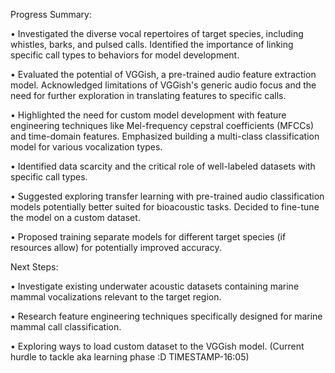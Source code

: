 Progress Summary:


•	Investigated the diverse vocal repertoires of target species, including whistles, barks, and pulsed calls. Identified the importance of linking specific call types to behaviors for model development.

•	Evaluated the potential of VGGish, a pre-trained audio feature extraction model. Acknowledged limitations of VGGish's generic audio focus and the need for further exploration in translating features to specific calls.

•	Highlighted the need for custom model development with feature engineering techniques like Mel-frequency cepstral coefficients (MFCCs) and time-domain features. Emphasized building a multi-class classification model for various vocalization types.

•	Identified data scarcity and the critical role of well-labeled datasets with specific call types.

•	Suggested exploring transfer learning with pre-trained audio classification models potentially better suited for bioacoustic tasks. Decided to fine-tune the model on a custom dataset.

•	Proposed training separate models for different target species (if resources allow) for potentially improved accuracy.

Next Steps:

•	Investigate existing underwater acoustic datasets containing marine mammal vocalizations relevant to the target region.

•	Research feature engineering techniques specifically designed for marine mammal call classification.

•	Exploring ways to load custom dataset to the VGGish model. (Current hurdle to tackle aka learning phase :D  TIMESTAMP-16:05)
